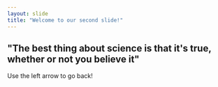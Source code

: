 ```yaml
---
layout: slide
title: "Welcome to our second slide!"
---
```

## "The best thing about science is that it's true, whether or not you believe it"
Use the left arrow to go back!
